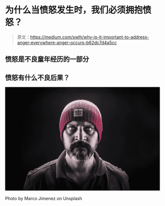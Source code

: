 # 为什么当愤怒发生时，我们必须拥抱愤怒？

> 原文：<https://medium.com/swlh/why-is-it-important-to-address-anger-everywhere-anger-occurs-b62dc7d4a5cc>

## 愤怒是不良童年经历的一部分

## 愤怒有什么不良后果？

![](img/efe7c08e68a52ef9c9d5ced95d0d8756.png)

Photo by Marco Jimenez on Unsplash